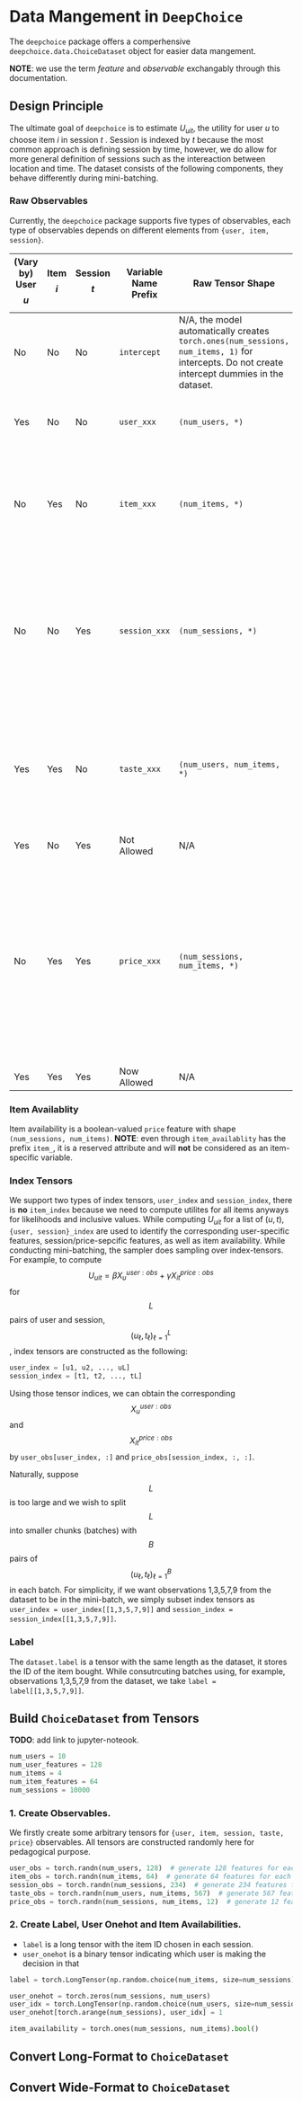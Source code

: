 # Data Mangement in `DeepChoice`

The `deepchoice` package offers a comperhensive `deepchoice.data.ChoiceDataset` object for easier data mangement. 

**NOTE**: we use the term *feature* and *observable* exchangably through this documentation.



## Design Principle

The ultimate goal of `deepchoice` is to estimate $U_{uit}$, the utility for user $u$ to choose item $i$ in session $t$ . Session is indexed by $t$ because the most common approach is defining session by time, however, we do allow for more general definition of sessions such as the intereaction between location and time. The dataset consists of the following components, they behave differently during mini-batching.

### Raw Observables

Currently, the `deepchoice` package supports five types of observables, each type of observables depends on different elements from `{user, item, session}`.

| (Vary by)  User $$u$$ | Item $$i$$ | Session $$t$$ | Variable Name Prefix | Raw Tensor Shape                                             | Definition                                                   |
| --------------------- | ---------- | ------------- | -------------------- | ------------------------------------------------------------ | ------------------------------------------------------------ |
| No                    | No         | No            | `intercept`          | N/A, the model automatically creates `torch.ones(num_sessions, num_items, 1)`  for intercepts. Do not create intercept dummies in the dataset. | N/A                                                          |
| Yes                   | No         | No            | `user_xxx`           | `(num_users, *)`                                             | dataset of user-specific features. E.g., user's income.      |
| No                    | Yes        | No            | `item_xxx`           | `(num_items, *)`                                             | dataset of item specific features that is constant over time/sessions. E.g., the quality of a product. |
| No                    | No         | Yes           | `session_xxx`        | `(num_sessions, *)`                                          | dataset of session-specific features. E.g., the day of week when session was observed, modelling the day of week capturing seasonal effects. |
| Yes                   | Yes        | No            | `taste_xxx`          | `(num_users, num_items, *)`                                  | dataset of features depending on both user and item. E.g., the interaction between user's income level and an indicator of luxury good. |
| Yes                   | No         | Yes           | Not Allowed          | N/A                                                          | N/A                                                          |
| No                    | Yes        | Yes           | `price_xxx`          | `(num_sessions, num_items, *)`                               | item-specific features that varying across session/time as well. E.g., the price of item. **NOTE**: researchers should add user-item-session-specific features, such as the ratio of user's income and itme's price, here. |
| Yes                   | Yes        | Yes           | Now Allowed          | N/A                                                          | N/A                                                          |

### Item Availablity

Item availability is a boolean-valued `price` feature with shape `(num_sessions, num_items)`. **NOTE**: even through `item_availablity`  has the prefix `item_`, it is a reserved attribute and will **not** be considered as an item-specific variable.

### Index Tensors

We support two types of index tensors, `user_index` and `session_index`, there is **no** `item_index` because we need to compute utilites for all items anyways for likelihoods and inclusive values. While computing $U_{uit}$  for a list of $(u, t)$, `{user, session}_index` are used to identify the corresponding user-specific features, session/price-sepcific features, as well as item availability.  While conducting mini-batching, the sampler does sampling over index-tensors. For example, to compute $$U_{uit} = \beta X^{user:obs}_{u} + \gamma X^{price:obs}_{it}$$ for $$L$$ pairs of user and session,  $$(u_\ell, t_\ell)_{\ell=1}^L$$, index tensors are constructed as the following:

```python
user_index = [u1, u2, ..., uL]
session_index = [t1, t2, ..., tL]
```

Using those tensor indices, we can obtain the corresponding $$X^{user:obs}_{u}$$ and $$X^{price:obs}_{it}$$ by `user_obs[user_index, :]` and `price_obs[session_index, :, :]`.

Naturally, suppose $$L$$ is too large and we wish to split $$L$$ into smaller chunks (batches) with $$B$$  pairs of $$(u_\ell, t_\ell)_{\ell=1}^B$$ in each batch. For simplicity, if we want observations 1,3,5,7,9 from the dataset to be in the mini-batch, we simply subset index tensors  as  `user_index = user_index[[1,3,5,7,9]]` and `session_index = session_index[[1,3,5,7,9]]`.

### Label

The `dataset.label`  is a tensor with the same length as the dataset, it stores the ID of the item bought. While consutrcuting batches using, for example,  observations 1,3,5,7,9 from the dataset, we take `label = label[[1,3,5,7,9]]`.

## Build `ChoiceDataset` from Tensors

**TODO**: add link to jupyter-noteook.

```python
num_users = 10
num_user_features = 128
num_items = 4
num_item_features = 64
num_sessions = 10000
```

### 1. Create Observables.

We firstly create some arbitrary tensors for `{user, item, session, taste, price}` observables. All tensors are constructed randomly here for pedagogical purpose.

```python
user_obs = torch.randn(num_users, 128)  # generate 128 features for each user.
item_obs = torch.randn(num_items, 64)  # generate 64 features for each user.
session_obs = torch.randn(num_sessions, 234)  # generate 234 features for each user.
taste_obs = torch.randn(num_users, num_items, 567)  # generate 567 features for each user.
price_obs = torch.randn(num_sessions, num_items, 12)  # generate 12 features for each user.
```

### 2. Create Label, User Onehot and Item Availabilities.

* `label` is a long tensor with the item ID chosen in each session.
* `user_onehot` is a binary tensor indicating which user is making the decision in that 

```python
label = torch.LongTensor(np.random.choice(num_items, size=num_sessions))

user_onehot = torch.zeros(num_sessions, num_users)
user_idx = torch.LongTensor(np.random.choice(num_users, size=num_sessions))
user_onehot[torch.arange(num_sessions), user_idx] = 1

item_availability = torch.ones(num_sessions, num_items).bool()
```



## Convert Long-Format to `ChoiceDataset`



## Convert Wide-Format to `ChoiceDataset`

